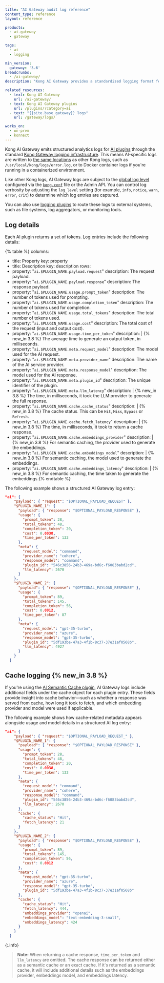 ```yaml
---
title: "AI Gateway audit log reference"
content_type: reference
layout: reference

products:
  - ai-gateway
  - gateway

tags:
  - ai
  - logging

min_version:
  gateway: '3.6'
breadcrumbs:
  - /ai-gateway/
description: "Kong AI Gateway provides a standardized logging format for AI plugins, enabling the emission of analytics events and facilitating the aggregation of AI usage analytics across various providers."

related_resources:
  - text: Kong AI Gateway
    url: /ai-gateway/
  - text: Kong AI Gateway plugins
    url: /plugins/?category=ai
  - text: "{{site.base_gateway}} logs"
    url: /gateway/logs/

works_on:
  - on-prem
  - konnect
---
```


Kong AI Gateway emits structured analytics logs for [AI plugins](/plugins/?category=ai) through the standard [Kong Gateway logging infrastructure](/gateway/logs/). This means AI-specific logs are written to [the same locations](/gateway/logs/#where-are-kong-gateway-logs-located) as other Kong logs, such as `/usr/local/kong/logs/error.log`, or to Docker container logs if you're running in a containerized environment.

Like other Kong logs, AI Gateway logs are subject to the [global log level](/gateway/logs/#configure-log-levels) configured via the [`kong.conf`](/gateway/configuration/) file or the Admin API. You can control log verbosity by adjusting the `log_level` setting (for example, `info`, `notice`, `warn`, `error`, `crit`) to determine which log entries are captured.

You can also use [logging plugins](/plugins/?category=logging) to route these logs to external systems, such as file systems, log aggregators, or monitoring tools.

## Log details

Each AI plugin returns a set of tokens. Log entries include the following details:

<!--vale off-->
{% table %}
columns:
  - title: Property
    key: property
  - title: Description
    key: description
rows:
  - property: "`ai.$PLUGIN_NAME.payload.request`"
    description: The request payload.
  - property: "`ai.$PLUGIN_NAME.payload.response`"
    description: The response payload.
  - property: "`ai.$PLUGIN_NAME.usage.prompt_token`"
    description: The number of tokens used for prompting.
  - property: "`ai.$PLUGIN_NAME.usage.completion_token`"
    description: The number of tokens used for completion.
  - property: "`ai.$PLUGIN_NAME.usage.total_tokens`"
    description: The total number of tokens used.
  - property: "`ai.$PLUGIN_NAME.usage.cost`"
    description: The total cost of the request (input and output cost).
  - property: "`ai.$PLUGIN_NAME.usage.time_per_token`"
    description: |
      {% new_in 3.8 %} The average time to generate an output token, in milliseconds.
  - property: "`ai.$PLUGIN_NAME.meta.request_model`"
    description:  The model used for the AI request.
  - property: "`ai.$PLUGIN_NAME.meta.provider_name`"
    description:  The name of the AI service provider.
  - property: "`ai.$PLUGIN_NAME.meta.response_model`"
    description:  The model used for the AI response.
  - property: "`ai.$PLUGIN_NAME.meta.plugin_id`"
    description:  The unique identifier of the plugin.
  - property: "`ai.$PLUGIN_NAME.meta.llm_latency`"
    description: |
      {% new_in 3.8 %} The time, in milliseconds, it took the LLM provider to generate the full response.
  - property: "`ai.$PLUGIN_NAME.cache.cache_status`"
    description: |
      {% new_in 3.8 %} The cache status. This can be `Hit`, `Miss`, `Bypass` or `Refresh`.
  - property: "`ai.$PLUGIN_NAME.cache.fetch_latency`"
    description: |
      {% new_in 3.8 %} The time, in milliseconds, it took to return a cache response.
  - property: "`ai.$PLUGIN_NAME.cache.embeddings_provider`"
    description: |
      {% new_in 3.8 %} For semantic caching, the provider used to generate the embeddings.
  - property: "`ai.$PLUGIN_NAME.cache.embeddings_model`"
    description: |
      {% new_in 3.8 %} For semantic caching, the model used to generate the embeddings.
  - property: "`ai.$PLUGIN_NAME.cache.embeddings_latency`"
    description: |
      {% new_in 3.8 %} For semantic caching, the time taken to generate the embeddings.{% endtable %}
<!--vale on-->

The following example shows a structured AI Gateway log entry:

```json
"ai": {
    "payload": { "request": "$OPTIONAL_PAYLOAD_REQUEST" },
    "$PLUGIN_NAME_1": {
      "payload": { "response": "$OPTIONAL_PAYLOAD_RESPONSE" },
      "usage": {
        "prompt_token": 28,
        "total_tokens": 48,
        "completion_token": 20,
        "cost": 0.0038,
        "time_per_token": 133
      },
      "meta": {
        "request_model": "command",
        "provider_name": "cohere",
        "response_model": "command",
        "plugin_id": "546c3856-24b3-469a-bd6c-f6083babd2cd",
        "llm_latency": 2670
      }
    },
    "$PLUGIN_NAME_2": {
      "payload": { "response": "$OPTIONAL_PAYLOAD_RESPONSE" },
      "usage": {
        "prompt_token": 89,
        "total_tokens": 145,
        "completion_token": 56,
        "cost": 0.0012,
        "time_per_token": 87
      },
      "meta": {
        "request_model": "gpt-35-turbo",
        "provider_name": "azure",
        "response_model": "gpt-35-turbo",
        "plugin_id": "5df193be-47a3-4f1b-8c37-37e31af0568b",
        "llm_latency": 4927
      }
    }
  }
```

## Cache logging {% new_in 3.8 %}

If you're using the [AI Semantic Cache plugin](/plugins/ai-semantic-cache), AI Gateway logs include additional fields under the cache object for each plugin entry. These fields provide insight into cache behavior—such as whether a response was served from cache, how long it took to fetch, and which embedding provider and model were used if applicable.

The following example shows how cache-related metadata appears alongside usage and model details in a structured AI log entry:

```json
"ai": {
    "payload": { "request": "$OPTIONAL_PAYLOAD_REQUEST_" },
    "$PLUGIN_NAME_1": {
      "payload": { "response": "$OPTIONAL_PAYLOAD_RESPONSE" },
      "usage": {
        "prompt_token": 28,
        "total_tokens": 48,
        "completion_token": 20,
        "cost": 0.0038,
        "time_per_token": 133
      },
      "meta": {
        "request_model": "command",
        "provider_name": "cohere",
        "response_model": "command",
        "plugin_id": "546c3856-24b3-469a-bd6c-f6083babd2cd",
        "llm_latency": 2670
      },
      "cache": {
        "cache_status": "Hit",
        "fetch_latency": 21
      }
    },
    "$PLUGIN_NAME_2": {
      "payload": { "response": "$OPTIONAL_PAYLOAD_RESPONSE" },
      "usage": {
        "prompt_token": 89,
        "total_tokens": 145,
        "completion_token": 56,
        "cost": 0.0012
      },
      "meta": {
        "request_model": "gpt-35-turbo",
        "provider_name": "azure",
        "response_model": "gpt-35-turbo",
        "plugin_id": "5df193be-47a3-4f1b-8c37-37e31af0568b"
      },
      "cache": {
        "cache_status": "Hit",
        "fetch_latency": 444,
        "embeddings_provider": "openai",
        "embeddings_model": "text-embedding-3-small",
        "embeddings_latency": 424
      }
    }
  }
```

{:.info}
> **Note:**
> When returning a cache response, `time_per_token` and `llm_latency` are omitted.
> The cache response can be returned either as a semantic cache or an exact cache. If it's returned as a semantic cache, it will include additional details such as the embeddings provider, embeddings model, and embeddings latency.
